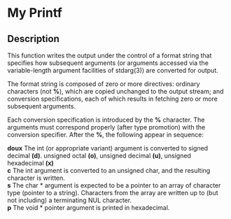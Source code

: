 # My Printf

## Description

This function writes the output under the control of a format string that specifies how subsequent arguments (or arguments accessed via the variable-length argument facilities of stdarg(3)) are converted for output.

The format string is composed of zero or more directives: ordinary characters (not **%**), which are copied unchanged to the output stream; and conversion specifications, each of which results in fetching zero or more subsequent arguments.

Each conversion specification is introduced by the **%** character. The arguments must correspond properly (after type promotion) with the conversion specifier. After the **%**, the following appear in sequence:

**doux** The int (or appropriate variant) argument is converted to signed decimal **(d)**. unsigned octal **(o)**, unsigned decimal **(u)**, unsigned hexadecimal **(x)**\
**c** The int argument is converted to an unsigned char, and the resulting character is written.\
**s** The char * argument is expected to be a pointer to an array of character type (pointer to a string). Characters from the array are written up to (but not including) a terminating NUL character.\
**p** The void * pointer argument is printed in hexadecimal.


